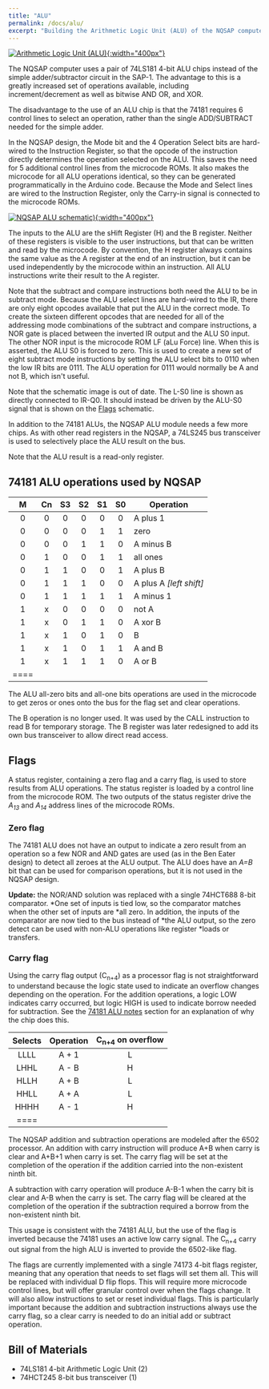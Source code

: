 ```yaml
---
title: "ALU"
permalink: /docs/alu/
excerpt: "Building the Arithmetic Logic Unit (ALU) of the NQSAP computer"
---
```


[![Arithmetic Logic Unit (ALU)](../../assets/images/alu-1.jpg "ALU"){:width="400px"}](../../assets/images/alu-1.jpg)

The NQSAP computer uses a pair of 74LS181 4-bit ALU chips instead of the simple
adder/subtractor circuit in the SAP-1.  The advantage to this is a greatly increased set
of operations available, including increment/decrement as well as bitwise AND OR, and XOR.

The disadvantage to the use of an ALU chip is that the 74181 requires 6 control lines to
select an operation, rather than the single ADD/SUBTRACT needed for the simple adder.

In the NQSAP design, the Mode bit and the 4 Operation Select bits are hard-wired to the
Instruction Register, so that the opcode of the instruction directly determines the
operation selected on the ALU.  This saves the need for 5 additional control lines from
the microcode ROMs.  It also makes the microcode for all ALU operations identical, so they
can be generated programmatically in the Arduino code.  Because the Mode and Select lines
are wired to the Instruction Register, only the Carry-in signal is connected to the
microcode ROMs.

[![NQSAP ALU schematic)](../../assets/images/alu-schematic.png "ALU schematic"){:width="400px"}](../../assets/images/alu-schematic.png)

The inputs to the ALU are the sHift Register (H) and the B register.  Neither of these
registers is visible to the user instructions, but that can be written and read by the
microcode.  By convention, the H register always contains the same value as the A register
at the end of an instruction, but it can be used independently by the microcode within
an instruction.  All ALU instructions write their result to the A register.

Note that the subtract and compare instructions both need the ALU to be in subtract mode.
Because the ALU select lines are hard-wired to the IR, there are only eight opcodes
available that put the ALU in the correct mode.  To create the sixteen different opcodes
that are needed for all of the addressing mode combinations of the subtract and compare
instructions, a NOR gate is placed between the inverted IR output and the ALU S0 input.
The other NOR input is the microcode ROM LF (aLu Force) line.  When this is asserted,
the ALU S0 is forced to zero.  This is used to create a new set of eight subtract mode
instructions by setting the ALU select bits to 0110 when the low IR bits are 0111.  The
ALU operation for 0111 would normally be A and not B, which isn't useful.

Note that the schematic image is out of date.  The L-S0 line is shown as directly
connected to IR-Q0.  It should instead be driven by the ALU-S0 signal that is shown on the
[Flags](../flags/) schematic.

In addition to the 74181 ALUs, the NQSAP ALU module needs a few more chips.  As with other
read registers in the NQSAP, a 74LS245 bus transceiver is used to selectively place the
ALU result on the bus.  

Note that the ALU result is a read-only register.

## 74181 ALU operations used by NQSAP

|M | Cn| S3| S2| S1| S0|Operation|
|:---:|:---:|:---:|:---:|:---:|:---:|---|
|0 | 0 | 0 | 0 | 0 | 0 | A plus 1
|0 | 0 | 0 | 0 | 1 | 1 | zero
|0 | 0 | 0 | 1 | 1 | 0 | A minus B
|0 | 1 | 0 | 0 | 1 | 1 | all ones
|0 | 1 | 1 | 0 | 0 | 1 | A plus B
|0 | 1 | 1 | 1 | 0 | 0 | A plus A _[left shift]_
|0 | 1 | 1 | 1 | 1 | 1 | A minus 1
|1 | x | 0 | 0 | 0 | 0 | not A
|1 | x | 0 | 1 | 1 | 0 | A xor B
|1 | x | 1 | 0 | 1 | 0 | B
|1 | x | 1 | 0 | 1 | 1 | A and B
|1 | x | 1 | 1 | 1 | 0 | A or B
|====

The ALU all-zero bits and all-one bits operations are used in the microcode to get zeros
or ones onto the bus for the flag set and clear operations.

The B operation is no longer used.  It was used by the CALL instruction to read B for
temporary storage.  The B register was later redesigned to add its own bus transceiver to
allow direct read access.

## Flags

A status register, containing a zero flag and a carry flag, is used to store results from
ALU operations.  The status register is loaded by a control line from the microcode ROM.
The two outputs of the status register drive the _A<sub>13</sub>_ and _A<sub>14</sub>_
address lines of the microcode ROMs.

### Zero flag

The 74181 ALU does not have an output to indicate a zero result from an operation so a
few NOR and AND gates are used (as in the Ben Eater design) to detect all zeroes at the
ALU output.  The ALU does have an _A=B_ bit that can be used for comparison operations,
but it is not used in the NQSAP design.

**Update:** the NOR/AND solution was replaced with a single 74HCT688 8-bit comparator.
*One set of inputs is tied low, so the comparator matches when the other set of inputs are
*all zero. In addition, the inputs of the comparator are now tied to the bus instead of
*the ALU output, so the zero detect can be used with non-ALU operations like register
*loads or transfers.

### Carry flag

Using the carry flag output (C<sub>n+4</sub>) as a processor flag is not straightforward
to understand because the logic state used to indicate an overflow changes depending on
the operation.  For the addition operations, a logic LOW indicates carry occurred, but
logic HIGH is used to indicate borrow needed for subtraction.  See the
[74181 ALU notes](../74181-alu-notes/) section for an explanation of why the chip does
this.

|Selects|Operation|C<sub>n+4</sub> on overflow|
|:---:  |:---:    |:---:|
| LLLL  | A + 1   |  L  |
| LHHL  | A - B   |  H  |
| HLLH  | A + B   |  L  |
| HHLL  | A + A   |  L  |
| HHHH  | A - 1   |  H  |
|====

The NQSAP addition and subtraction operations are modeled after the 6502 processor.  An
addition with carry instruction will produce A+B when carry is clear and A+B+1 when carry
is set.  The carry flag will be set at the completion of the operation if the addition
carried into the non-existent ninth bit.

A subtraction with carry operation will produce A-B-1 when the carry bit is clear and A-B
when the carry is set.  The carry flag will be cleared at the completion of the operation
if the subtraction required a borrow from the non-existent ninth bit.

This usage is consistent with the 74181 ALU, but the use of the flag is inverted because
the 74181 uses an active low carry signal.  The C<sub>n+4</sub> carry out signal from the
high ALU is inverted to provide the 6502-like flag.

The flags are currently implemented with a single 74173 4-bit flags register, meaning that
any operation that needs to set flags will set them all.  This will be replaced with
individual D flip flops. This will require more microcode control lines, but will offer
granular control over when the flags change. It will also allow instructions to set or
reset individual flags.  This is particularly important because the addition and
subtraction instructions always use the carry flag, so a clear carry is needed to do an
initial add or subtract operation.

## Bill of Materials

* 74LS181 4-bit Arithmetic Logic Unit (2)
* 74HCT245 8-bit bus transceiver (1)
